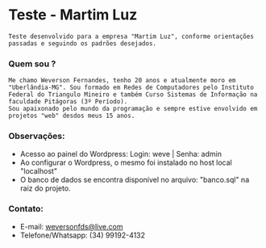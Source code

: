 
# Teste - Martim Luz
    Teste desenvolvido para a empresa "Martim Luz", conforme orientações passadas e seguindo os padrões desejados.
### Quem sou ?
    Me chamo Weverson Fernandes, tenho 20 anos e atualmente moro em "Uberlândia-MG". Sou formado em Redes de Computadores pelo Instituto Federal do Triangulo Mineiro e também Curso Sistemas de Informação na faculdade Pitágoras (3º Período).
    Sou apaixonado pelo mundo da programação e sempre estive envolvido em projetos "web" desdos meus 15 anos.

### Observações:
  - Acesso ao painel do Wordpress: Login: weve | Senha: admin
  - Ao configurar o Wordpress, o mesmo foi instalado no host local "localhost"
  - O banco de dados se encontra disponível no arquivo: "banco.sql" na raiz do projeto.

### Contato:
  - E-mail: weversonfds@live.com
  - Telefone/Whatsapp: (34) 99192-4132
